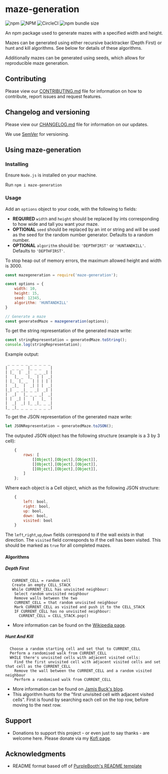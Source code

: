 # maze-generation

![npm](https://img.shields.io/npm/v/maze-generation)
![NPM](https://img.shields.io/npm/l/maze-generation)
![CircleCI](https://img.shields.io/circleci/build/github/JRIngram/maze-gen)
![npm bundle size](https://img.shields.io/bundlephobia/min/maze-generation)

An npm package used to generate mazes with a specified width and height. 

Mazes can be generated using either recursive backtracker (Depth First) or hunt and kill algorithms. See below for details of these algorithms.

Additionally mazes can be generated using seeds, which allows for reproducible maze generation.

## Contributing
Please view our [CONTRIBUTING.md](https://github.com/JRIngram/maze-gen/blob/develop/CONTRIBUTING.md) file for information on how to contribute, report issues and request features.

## Changelog and versioning
Please view our [CHANGELOG.md](https://github.com/JRIngram/maze-gen/blob/develop/CHANGELOG.md) file for information on our updates.

We use [SemVer](http://semver.org/) for versioning.

## Using maze-generation
### Installing

Ensure `Node.js` is installed on your machine.

Run `npm i maze-generation`

### Usage

Add an `options` object to your code, with the following to fields:
* **REQUIRED** `width` and `height` should be replaced by ints corresponding to how wide and tall you want your maze.
* **OPTIONAL** `seed` should be replaced by an int or string and will be used as the seed for the random number generator. Defaults to a random number.
* **OPTIONAL** `algorithm` should be: `'DEPTHFIRST'` or `'HUNTANDKILL'`. Defaults to `'DEPTHFIRST'`.

To stop heap out of memory errors, the maximum allowed height and width is 3000.

```javascript
const mazegeneration = require('maze-generation');

const options = {
    width: 10,
    height: 15,
    seed: 12345,
    algorithm: 'HUNTANDKILL'
}

// Generate a maze
const generatedMaze = mazegeneration(options);
```

To get the string representation of the generated maze write:
```javascript
const stringRepresentation = generatedMaze.toString();
console.log(stringRepresentation);
```

Example output:
```
 _ _ _ _ _ _ _ _ _ _
|  _ _ _  |_ _ _    |
| |_  |  _|  _ _ _| |
|   |_ _  |_  | |  _|
| |_  |_ _  | | | | |
|  _|_  |  _| | |  _|
|_|  _ _|_ _ _|  _| |
|  _|   |_ _ _ _|  _|
| |  _| |   |   |_  |
|  _|  _| |_ _|_ _ _|
|_ _|_ _ _ _ _ _ _ _|

```

To get the JSON representation of the generated maze write:

```javascript
let JSONRepresentation = generatedMaze.toJSON();
```

The outputed JSON object has the following structure (example is a 3 by 3 cell):
```javascript
    {
        rows: [
            [[Object],[Object],[Object]],
            [[Object],[Object],[Object]],
            [[Object],[Object],[Object]],
        ]
    };
```

Where each object is a Cell object, which as the following JSON structure:
```javascript
    {  
        left: bool,
        right: bool, 
        up: bool, 
        down: bool, 
        visited: bool
    }
```

The `left`,`right`,`up`,`down` fields correspond to if the wall exists in that direction. The `visited` field corresponds to if the cell has been visited. This should be marked as `true` for all completed mazes.

#### Algorithms
##### Depth First
```
   CURRENT_CELL = random cell
   Create an empty CELL_STACK
   While CURRENT_CELL has unvisited neighbour:
    Select random unvisited neighbour
    Remove walls between the two
    CURRENT_CELL = that random unvisited neighbour
    Mark CURRENT_CELL as visited and push it to the CELL_STACK
    IF CURRENT_CELL has no unvisited neighbour:
      CURRENT_CELL = CELL_STACK.pop()
```

* More information can be found on the [Wikipedia page](https://en.wikipedia.org/wiki/Maze_generation_algorithm#Recursive_backtracker).
##### Hunt And Kill
```
  Choose a random starting cell and set that to CURRENT_CELL
  Perform a randomised walk from CURRENT_CELL
  WHILE there's unvisited cells with adjacent visited cells: 
    Find the first unvisited cell with adjacent visited cells and set that cell as the CURRENT_CELL
    Remove the wall between the CURRENT_CELL and a random visited neighbour
    Perform a randomised walk from CURRENT_CELL
```

* More information can be found on [Jamis Buck's blog](https://weblog.jamisbuck.org/2011/1/24/maze-generation-hunt-and-kill-algorithm).
* This algorithm hunts for the "first unvisited cell with adjacent visited cells". First is found by searching each cell on the top row, before moving to the next row. 

## Support
* Donations to support this project - or even just to say thanks - are welcome here. Please donate via my [Kofi page](https://ko-fi.com/jringram).
## Acknowledgments
* README format based off of [PurpleBooth's README template](https://gist.github.com/PurpleBooth/109311bb0361f32d87a2)
